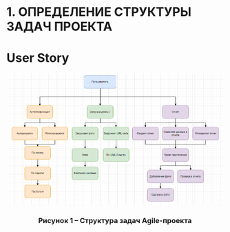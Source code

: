 # 1. ОПРЕДЕЛЕНИЕ СТРУКТУРЫ ЗАДАЧ ПРОЕКТА  

# User Story

![Рисунок-1](./Приложение2.png)
<h3 align="center">Рисунок 1 – Структура задач Agile-проекта</h3>